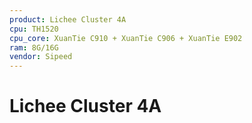 ```yaml
---
product: Lichee Cluster 4A
cpu: TH1520
cpu_core: XuanTie C910 + XuanTie C906 + XuanTie E902
ram: 8G/16G
vendor: Sipeed
---
```


# Lichee Cluster 4A

